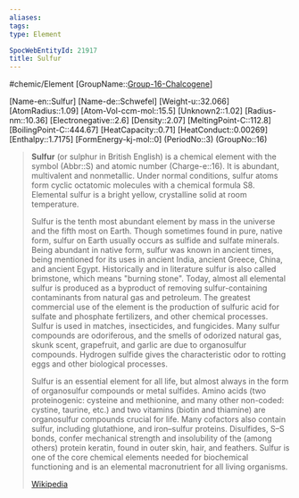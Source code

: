 ```yaml
---
aliases: 
tags: 
type: Element

SpocWebEntityId: 21917
title: Sulfur
---
```


#chemic/Element 
[GroupName::[Group-16-Chalcogene](chemic/Elements/Group-16-Chalcogene.md)]

[Name-en::Sulfur]
[Name-de::Schwefel]
[Weight-u::32.066]
[AtomRadius::1.09]
[Atom-Vol-ccm-mol::15.5]
[Unknown2::1.02]
[Radius-nm::10.36]
[Electronegative::2.6]
[Density::2.07]
[MeltingPoint-C::112.8]
[BoilingPoint-C::444.67]
[HeatCapacity::0.71]
[HeatConduct::0.00269]
[Enthalpy::1.7175]
[FormEnergy-kj-mol::0]
(PeriodNo::3)
(GroupNo::16)



> **Sulfur** (or sulphur in British English) is a chemical element with the symbol (Abbr::S) and atomic number (Charge-e::16). It is abundant, multivalent and nonmetallic. Under normal conditions, sulfur atoms form cyclic octatomic molecules with a chemical formula S8. Elemental sulfur is a bright yellow, crystalline solid at room temperature.
>
> Sulfur is the tenth most abundant element by mass in the universe and the fifth most on Earth. Though sometimes found in pure, native form, sulfur on Earth usually occurs as sulfide and sulfate minerals. Being abundant in native form, sulfur was known in ancient times, being mentioned for its uses in ancient India, ancient Greece, China, and ancient Egypt. Historically and in literature sulfur is also called brimstone, which means "burning stone". Today, almost all elemental sulfur is produced as a byproduct of removing sulfur-containing contaminants from natural gas and petroleum. The greatest commercial use of the element is the production of sulfuric acid for sulfate and phosphate fertilizers, and other chemical processes. Sulfur is used in matches, insecticides, and fungicides. Many sulfur compounds are odoriferous, and the smells of odorized natural gas, skunk scent, grapefruit, and garlic are due to organosulfur compounds. Hydrogen sulfide gives the characteristic odor to rotting eggs and other biological processes.
>
> Sulfur is an essential element for all life, but almost always in the form of organosulfur compounds or metal sulfides. Amino acids (two proteinogenic: cysteine and methionine, and many other non-coded: cystine, taurine, etc.) and two vitamins (biotin and thiamine) are organosulfur compounds crucial for life. Many cofactors also contain sulfur, including glutathione, and iron–sulfur proteins. Disulfides, S–S bonds, confer mechanical strength and insolubility of the (among others) protein keratin, found in outer skin, hair, and feathers. Sulfur is one of the core chemical elements needed for biochemical functioning and is an elemental macronutrient for all living organisms.
>
> [Wikipedia](https://en.wikipedia.org/wiki/Sulfur)

